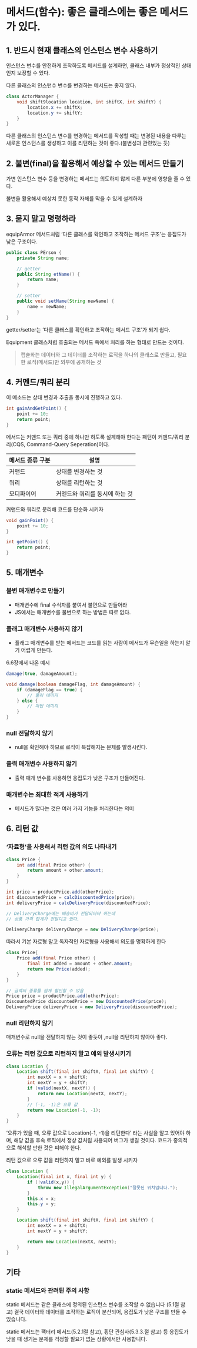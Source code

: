 # 메서드(함수): 좋은 클래스에는 좋은 메서드가 있다.

## 1. 반드시 현재 클래스의 인스턴스 변수 사용하기

인스턴스 변수를 안전하게 조작하도록 메서드를 설계하면, 클래스 내부가 정상적인 상태인지 보장할 수 있다.

다른 클래스의 인스턴수 변수를 변경하는 메서드는 좋지 않다.

```java
class ActorManager {
    void shift9location location, int shiftX, int shiftY) {
        location.x += shiftX;
        location.y += shiftY;
    }
}
```

다른 클래스의 인스턴스 변수를 변경하는 메서드를 작성할 때는 변경된 내용을 다루는 새로운 인스턴스를 생성하고 이를 리턴하는 것이 좋다.(불변성과 관련있는 듯)

## 2. 불변(final)을 활용해서 예상할 수 있는 메서드 만들기

가변 인스턴스 변수 등을 변경하는 메서드는 의도하지 않게 다른 부분에 영향을 줄 수 있다.

불변을 활용해서 예상치 못한 동작 자체를 막을 수 있게 설계하자

## 3. 묻지 말고 명령하라

equipArmor 메서드처럼 ‘다른 클래스를 확인하고 조작하는 메서드 구조’는 응집도가 낮은 구조이다.

```java
public class PErson {
    private String name;

    // getter
    public String etName() {
        return name;
    }

    // setter
    public void setName(String newName) {
        name = newName;
    }
}
```

getter/setter는 ‘다른 클래스를 확인하고 조작하는 메서드 구조’가 되기 쉽다.

Equipment 클래스처럼 호출되는 메서드 쪽에서 처리를 하는 형태로 만드는 것이다.

> 캡슐화는 데이터와 그 데이터를 조작하는 로직을 하나의 클래스로 만들고, 필요한 로직(메서드)만 외부에 공개하는 것

## 4. 커멘드/쿼리 분리

이 메소드는 상태 변경과 추출을 동시에 진행하고 있다.

```java
int gainAndGetPoint() {
    point += 10;
    return point;
}
```

메서드는 커맨드 또는 쿼리 중에 하나만 하도록 설계해야 한다는 패턴이 커멘드/쿼리 분리(CQS, Command-Query Seperation)이다.

| 메서드 종류 구분 | 설명                           |
| ---------------- | ------------------------------ |
| 커맨드           | 상태를 변경하는 것             |
| 쿼리             | 상태를 리턴하는 것             |
| 모디파이어       | 커멘드와 쿼리를 동시에 하는 것 |

커맨드와 쿼리로 분리해 코드를 단순화 시키자

```java
void gainPoint() {
    point += 10;
}

int getPoint() {
    return point;
}
```

## 5. 매개변수

### 불변 매개변수로 만들기

- 매개변수에 final 수식자를 붙여서 불면으로 만들어라
- JS에서는 매개변수를 불변으로 하는 방법은 따로 없다.

### 플래그 매개변수 사용하지 않기

- 플래그 매개변수를 받는 메서드는 코드를 읽는 사람이 메서드가 무슨일을 하는지 알기 어렵게 만든다.

6.6장에서 나온 예시
```java
damage(true, damageAmount);

void damage(boolean damageFlag, int damageAmount) {
    if (damageFlag == true) {
        // 물리 데미지
    } else {
        // 마법 데미지
    }
}
```

### null 전달하지 않기

- null을 확인해야 하므로 로직이 복잡해지는 문제를 발생시킨다.

### 출력 매개변수 사용하지 않기

- 출력 매개 변수를 사용하면 응집도가 낮은 구조가 만들어진다.

### 매개변수는 최대한 적게 사용하기

- 메서드가 많다는 것은 여러 가지 기능을 처리한다는 의미

## 6. 리턴 값

### ‘자료형’을 사용해서 리턴 값의 의도 나타내기

```java
class Price {
    int add(final Price other) {
        return amount + other.amount;
    }
}
```

```java
int price = productPrice.add(otherPrice);
int discountedPrice = calcDiscountedPrice(price);
int deliveryPrice = calcDeliveryPrice(discountedPrice);
```

```java
// DeliveryCharge에는 배송비가 전달되어야 하는데
// 상품 가격 합계가 전달디고 있다.

DeliveryCharge deliveryCharge = new DeliveryCharge(price);
```
따라서 기본 자료형 말고 독자적인 자료형을 사용해서 의도를 명확하게 한다
```java
class Price{
    Price add(final Price other) {
        final int added = amount + other.amount;
        return new Price(added);
    }
}

// 금액의 종류를 쉽게 활인할 수 있음
Price price = productPrice.add(otherPrice);
DiscountedPrice discountedPrice = new DiscountedPrice(price);
DeliveryPrice deliveryPrice = new DeliveryPrice(discountedPrice);
```

### null 리턴하지 않기

매개변수로 null을 전달하지 않는 것이 좋듯이 ,null을 리턴하지 않아야 좋다.

### 오류는 리턴 값으로 리턴하지 말고 예외 발생시키기

```java
class Location {
    Location shift(final int shiftX, final int shiftY) {
        int nextX = x + shiftX;
        int nextY = y + shiftY;
        if (valid(nextX, nextY)) {
            return new Location(nextX, nextY);
        }
        // (-1, -1)은 오류 값
        return new Location(-1, -1);
    }
}
```

‘오류가 있을 때, 오류 값으로 Location(-1, -1)을 리턴한다’ 라는 사실을 알고 있어야 하며, 해당 값을 후속 로직에서 정상 값처럼 사용되어 버그가 생길 것이다.
코드가 중의적으로 해석할 만한 것은 피해야 한다.

리턴 값으로 오류 값을 리턴하지 말고 바로 예외를 발생 시키자

```java
class Location {
    Location(final int x, final int y) {
        if (!valid(x,y)) {
            throw new IllegalArgumentException("잘못된 위치입니다.");
        }
        this.x = x;
        this.y = y;
    }

    Location shift(final int shiftX, final int shiftY) {
        int nextX = x + shiftX;
        int nextY = y + shiftY;

        return new Location(nextX, nextY);
    }
}
```

## 기타

### static 메서드와 관려된 주의 사항

static 메서드는 같은 클래스에 정의된 인스턴스 변수를 조작할 수 없습니다 (5.1절 참고)
결국 데이터와 데이터를 조작하는 로직이 분산되어, 응집도가 낮은 구조를 만들 수 있습니다.

static 메서드는 팩터리 메서드(5.2.1절 참고), 횡단 관심사(5.3.3.절 참고) 등 응집도가 낮을 때 생기는 문제를 걱정할 필요가 없는 상황에서만 사용합니다.
